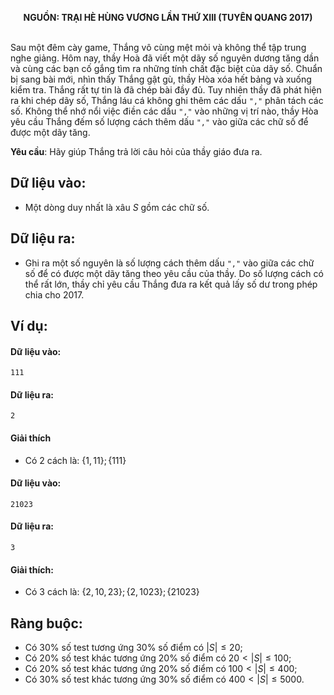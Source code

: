 **<center>NGUỒN: TRẠI HÈ HÙNG VƯƠNG LẦN THỨ XIII (TUYÊN QUANG 2017)</center>**
<br>

Sau một đêm cày game, Thắng vô cùng mệt mỏi và không thể tập trung nghe giảng. Hôm nay, thầy Hoà đã viết một dãy số nguyên dương tăng dần và cùng các bạn cố gắng tìm ra những tính chất đặc biệt của dãy số. Chuẩn bị sang bài mới, nhìn thấy Thắng gật gù, thầy Hòa xóa hết bảng và xuống kiểm tra. Thắng rất tự tin là đã chép bài đầy đủ. Tuy nhiên thầy đã phát hiện ra khi chép dãy số, Thắng láu cá không ghi thêm các dấu `","` phân tách các số. Không thể nhớ nổi việc điền các dấu `","` vào những vị trí nào, thầy Hòa yêu cầu Thắng đếm số lượng cách thêm dấu `","` vào giữa các chữ số để được một dãy tăng.

**Yêu cầu**: Hãy giúp Thắng trả lời câu hỏi của thầy giáo đưa ra.
## Dữ liệu vào:
- Một dòng duy nhất là xâu $S$ gồm các chữ số.

## Dữ liệu ra:
- Ghi ra một số nguyên là số lượng cách thêm dấu `","` vào giữa các chữ số để có được một dãy tăng theo yêu cầu của thầy. Do số lượng cách có thể rất lớn, thầy chỉ yêu cầu Thắng đưa ra kết quả lấy số dư trong phép chia cho $2017$.

## Ví dụ:
#### Dữ liệu vào:
```
111
```

#### Dữ liệu ra:
```
2
```

#### Giải thích
- Có $2$ cách là: $\{1, 11\}; \{111\}$

#### Dữ liệu vào:
```
21023
```

#### Dữ liệu ra:
```
3
```

#### Giải thích:
- Có $3$ cách là: $\{2, 10, 23\}; \{2, 1023\}; \{21023\}$

## Ràng buộc:
- Có $30\%$ số test tương ứng $30\%$ số điểm có $|S|≤20$;
- Có $20\%$ số test khác tương ứng $20\%$ số điểm có $20<|S|≤100$;
- Có $20\%$ số test khác tương ứng $20\%$ số điểm có $100<|S|≤400$;
- Có $30\%$ số test khác tương ứng $30\%$ số điểm có $400<|S|≤5000$.